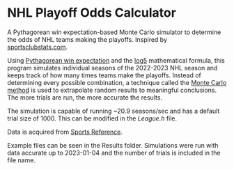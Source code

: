 # NHL Playoff Odds Calculator
A Pythagorean win expectation-based Monte Carlo simulator to determine the odds of NHL teams making the playoffs. Inspired by [sportsclubstats.com](sportsclubstats.com).

Using [Pythagorean win expectation](https://en.wikipedia.org/wiki/Pythagorean_expectation) and the [log5](https://en.wikipedia.org/wiki/Log5) mathematical formula, this 
program simulates individual seasons of the 2022-2023 NHL season and keeps track of how many times teams make the playoffs. Instead of determining every possible 
combination, a technique called the [Monte Carlo method](https://en.wikipedia.org/wiki/Monte_Carlo_method) is used to extrapolate random results to meaningful 
conclusions. The more trials are run, the more accurate the results.

The simulation is capable of running ~20.9 seasons/sec and has a default trial size of 1000. This can be modified in the *League.h* file.

Data is acquired from [Sports Reference](https://www.hockey-reference.com/leagues/NHL_2023_games.html).

Example files can be seen in the Results folder. Simulations were run with data accurate up to 2023-01-04 and the number of trials is included in the file name.
